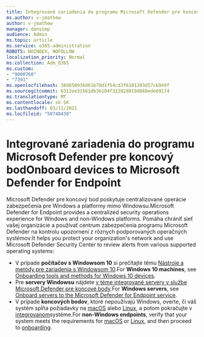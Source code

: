 ```yaml
---
title: Integrované zariadenia do programu Microsoft Defender pre koncový bod
ms.author: v-jmathew
author: v-jmathew
manager: dansimp
audience: Admin
ms.topic: article
ms.service: o365-administration
ROBOTS: NOINDEX, NOFOLLOW
localization_priority: Normal
ms.collection: Adm_O365
ms.custom:
- "9000760"
- "7391"
ms.openlocfilehash: 38d650936d61b78d1f54cd3f6101283d57c6949f
ms.sourcegitcommit: 6312ee31561db36104f32282d019d069ede69174
ms.translationtype: MT
ms.contentlocale: sk-SK
ms.lasthandoff: 03/11/2021
ms.locfileid: "50748430"
---
```

# <a name="onboard-devices-to-microsoft-defender-for-endpoint"></a><span data-ttu-id="1dfa1-102">Integrované zariadenia do programu Microsoft Defender pre koncový bod</span><span class="sxs-lookup"><span data-stu-id="1dfa1-102">Onboard devices to Microsoft Defender for Endpoint</span></span>

<span data-ttu-id="1dfa1-103">Microsoft Defender pre koncový bod poskytuje centralizované operácie zabezpečenia pre Windows a platformy mimo Windowsu.</span><span class="sxs-lookup"><span data-stu-id="1dfa1-103">Microsoft Defender for Endpoint provides a centralized security operations experience for Windows and non-Windows platforms.</span></span> <span data-ttu-id="1dfa1-104">Pomáha chrániť sieť vašej organizácie a používať centrum zabezpečenia programu Microsoft Defender na kontrolu upozornení z rôznych podporovaných operačných systémov:</span><span class="sxs-lookup"><span data-stu-id="1dfa1-104">It helps you protect your organization's network and use Microsoft Defender Security Center to review alerts from various supported operating systems:</span></span>

- <span data-ttu-id="1dfa1-105">V prípade **počítačov s Windowsom 10** si prečítajte tému [Nástroje a metódy pre zariadenia s Windowsom 10](https://go.microsoft.com/fwlink/?linkid=2143460).</span><span class="sxs-lookup"><span data-stu-id="1dfa1-105">For **Windows 10 machines**, see [Onboarding tools and methods for Windows 10 devices](https://go.microsoft.com/fwlink/?linkid=2143460).</span></span>
- <span data-ttu-id="1dfa1-106">Pre **servery Windowsu** nájdete [v téme integrované servery v službe Microsoft Defender pre koncové body](https://go.microsoft.com/fwlink/?linkid=2143627).</span><span class="sxs-lookup"><span data-stu-id="1dfa1-106">For **Windows servers**, see [Onboard servers to the Microsoft Defender for Endpoint service](https://go.microsoft.com/fwlink/?linkid=2143627).</span></span>
- <span data-ttu-id="1dfa1-107">V prípade **koncových bodov**, ktoré nepoužívajú Windows, overte, či váš systém spĺňa požiadavky na [macOS](https://go.microsoft.com/fwlink/?linkid=2143461) alebo [Linux](https://go.microsoft.com/fwlink/?linkid=2143462), a potom pokračujte v [integrovanom](https://go.microsoft.com/fwlink/?linkid=2143628)systéme.</span><span class="sxs-lookup"><span data-stu-id="1dfa1-107">For **non-Windows endpoints**, verify that your system meets the requirements for [macOS](https://go.microsoft.com/fwlink/?linkid=2143461) or [Linux](https://go.microsoft.com/fwlink/?linkid=2143462), and then proceed to [onboarding](https://go.microsoft.com/fwlink/?linkid=2143628).</span></span>
